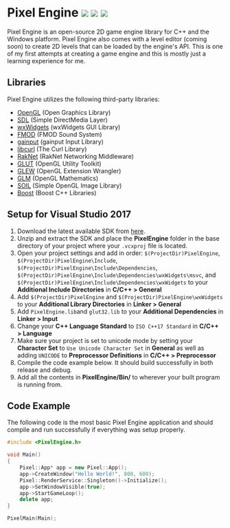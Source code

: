 # Pixel Engine ![](https://img.shields.io/badge/type-game--engine-red.svg) ![](https://img.shields.io/badge/language-C++-yellow.svg) ![](https://img.shields.io/badge/platform-windows-orange.svg)

Pixel Engine is an open-source 2D game engine library for C++ and the Windows platform. Pixel Engine also comes with a level editor (coming soon) to create 2D levels that can be loaded by the engine's API. This is one of my first attempts at creating a game engine and this is mostly just a learning experience for me.

## Libraries
Pixel Engine utilizes the following third-party libraries:
- [OpenGL](https://www.opengl.org/) (Open Graphics Library)
- [SDL](https://www.libsdl.org/) (Simple DirectMedia Layer)
- [wxWidgets](https://www.wxwidgets.org/) (wxWidgets GUI Library)
- [FMOD](https://www.fmod.com/) (FMOD Sound System)
- [gainput](https://github.com/jkuhlmann/gainput) (gainput Input Library)
- [libcurl](https://curl.haxx.se/libcurl/) (The Curl Library)
- [RakNet](http://www.jenkinssoftware.com/) (RakNet Networking Middleware)
- [GLUT](https://www.opengl.org/resources/libraries/glut/) (OpenGL Utility Toolkit)
- [GLEW](http://glew.sourceforge.net/) (OpenGL Extension Wrangler)
- [GLM](https://glm.g-truc.net/0.9.8/index.html) (OpenGL Mathematics)
- [SOIL](http://www.lonesock.net/soil.html) (Simple OpenGL Image Library)
- [Boost](http://www.boost.org/) (Boost C++ Libraries)

## Setup for Visual Studio 2017
1. Download the latest available SDK from [here](https://github.com/J0shhT/PixelEngine/releases).
1. Unzip and extract the SDK and place the **PixelEngine** folder in the base directory of your project where your ``.vcxproj`` file is located.
1. Open your project settings and add in order: `$(ProjectDir)PixelEngine`, `$(ProjectDir)PixelEngine\Include`, `$(ProjectDir)PixelEngine\Include\Dependencies`, `$(ProjectDir)PixelEngine\Include\Dependencies\wxWidgets\msvc`, and `$(ProjectDir)PixelEngine\Include\Dependencies\wxWidgets` to your **Additional Include Directories** in **C/C++ > General**
1. Add `$(ProjectDir)PixelEngine` and `$(ProjectDir)PixelEngine\wxWidgets` to your **Additional Library Directories** in **Linker > General**
1. Add `PixelEngine.lib`and `glut32.lib` to your **Additional Dependencies** in **Linker > Input**
1. Change your **C++ Language Standard** to `ISO C++17 Standard` in **C/C++ > Language**
1. Make sure your project is set to unicode mode by setting your **Character Set** to ``Use Unicode Character Set`` in **General** as well as adding `UNICODE` to **Preprocessor Definitions** in **C/C++ > Preprocessor**
1. Compile the code example below. It should build successfully in both release and debug.
1. Add all the contents in **PixelEngine/Bin/** to wherever your built program is running from.

## Code Example
The following code is the most basic Pixel Engine application and should compile and run successfully if everything was setup properly.
```cpp
#include <PixelEngine.h>

void Main()
{
	Pixel::App* app = new Pixel::App();
	app->CreateWindow("Hello World!", 800, 600);
	Pixel::RenderService::Singleton()->Initialize();
	app->SetWindowVisible(true);
	app->StartGameLoop();
	delete app;
}

PixelMain(Main);
```